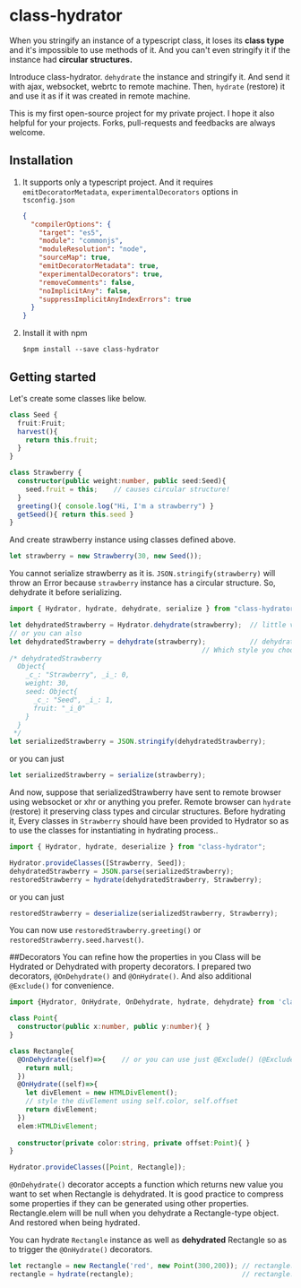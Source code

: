 # class-hydrator

When you stringify an instance of a typescript class, it loses its **class type** and it's impossible to use methods of it.
And you can't even stringify it if the instance had **circular structures.**

Introduce class-hydrator. `dehydrate` the instance and stringify it. And send it with ajax, websocket, webrtc
to remote machine. Then, `hydrate` (restore) it and use it as if it was created in remote machine.

This is my first open-source project for my private project. I hope it also helpful for your projects.
Forks, pull-requests and feedbacks are always welcome.

## Installation

1. It supports only a typescript project. And it requires `emitDecoratorMetadata`, `experimentalDecorators` options in `tsconfig.json`
    ```json
    {
      "compilerOptions": {
        "target": "es5",
        "module": "commonjs",
        "moduleResolution": "node",
        "sourceMap": true,
        "emitDecoratorMetadata": true,
        "experimentalDecorators": true,
        "removeComments": false,
        "noImplicitAny": false,
        "suppressImplicitAnyIndexErrors": true
      }
    }
    ```
2. Install it with npm
    ```
    $npm install --save class-hydrator
    ```

## Getting started

Let's create some classes like below.
```typescript
class Seed {
  fruit:Fruit;
  harvest(){
    return this.fruit;
  }
}

class Strawberry {
  constructor(public weight:number, public seed:Seed){
    seed.fruit = this;    // causes circular structure!
  }
  greeting(){ console.log("Hi, I'm a strawberry") }
  getSeed(){ return this.seed }
}
```

And create strawberry instance using classes defined above.
```typescript
let strawberry = new Strawberry(30, new Seed());
```

You cannot serialize strawberry as it is. `JSON.stringify(strawberry)` will throw an Error because `strawberry` instance
has a circular structure. So, dehydrate it before serializing.

```typescript
import { Hydrator, hydrate, dehydrate, serialize } from "class-hydrator";

let dehydratedStrawberry = Hydrator.dehydrate(strawberry);  // little verbose
// or you can also
let dehydratedStrawberry = dehydrate(strawberry);           // dehydrate is same with Hydrator.dehydrate except there is no namespace.
                                                // Which style you choose is entirely up to your favor.
/* dehydratedStrawberry
  Object{
    _c_: "Strawberry", _i_: 0,
    weight: 30,
    seed: Object{
      _c_: "Seed", _i_: 1,
      fruit: "_i_0"
    }
  }
 */
let serializedStrawberry = JSON.stringify(dehydratedStrawberry);
```

or you can just

```typescript
let serializedStrawberry = serialize(strawberry);
```

And now, suppose that serializedStrawberry have sent to remote browser using websocket or xhr or anything you prefer.
Remote browser can `hydrate` (restore) it preserving class types and circular structures.
Before hydrating it, Every classes in `Strawberry` should have been provided to Hydrator so as to use the classes for
instantiating in hydrating process..
```typescript
import { Hydrator, hydrate, deserialize } from "class-hydrator";

Hydrator.provideClasses([Strawberry, Seed]);
dehydratedStrawberry = JSON.parse(serializedStrawberry);
restoredStrawberry = hydrate(dehydratedStrawberry, Strawberry);
```

or you can just

```typescript
restoredStrawberry = deserialize(serializedStrawberry, Strawberry);
```

You can now use `restoredStrawberry.greeting()` or `restoredStrawberry.seed.harvest()`.

##Decorators
You can refine how the properties in you Class will be Hydrated or Dehydrated with property decorators.
I prepared two decorators, `@OnDehydrate()` and `@OnHydrate()`.
And also additional `@Exclude()` for convenience.

```typescript
import {Hydrator, OnHydrate, OnDehydrate, hydrate, dehydrate} from 'class-hydrator';

class Point{
  constructor(public x:number, public y:number){ }
}

class Rectangle{
  @OnDehydrate((self)=>{    // or you can use just @Exclude() (@Exclude() equals to @OnDehydrate((self)=>null)
    return null;
  })
  @OnHydrate((self)=>{
    let divElement = new HTMLDivElement();
    // style the divElement using self.color, self.offset
    return divElement;
  })
  elem:HTMLDivElement;
  
  constructor(private color:string, private offset:Point){ }
}

Hydrator.provideClasses([Point, Rectangle]);
```
`@OnDehydrate()` decorator accepts a function which returns new value you want to set when Rectangle is dehydrated.
It is good practice to compress some properties if they can be generated using other properties. Rectangle.elem will
be null when you dehydrate a Rectangle-type object. And restored when being hydrated.

You can hydrate `Rectangle` instance as well as **dehydrated** Rectangle so as to trigger the `@OnHydrate()` decorators.
```typescript
let rectangle = new Rectangle('red', new Point(300,200)); // rectangle.elem is not ready yet.
rectangle = hydrate(rectangle);                           // rectangle.elem is now ready.
```
